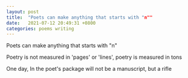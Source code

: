 ```yaml
---
layout: post
title:  "Poets can make anything that starts with "n""
date:   2021-07-12 20:49:31 +0800
categories: poems writing
---
```

 
Poets can make anything that starts with "n"

Poetry is not measured in 'pages' or 'lines', poetry is measured in tons

One day, In the poet's package will not be a manuscript, but a rifle
